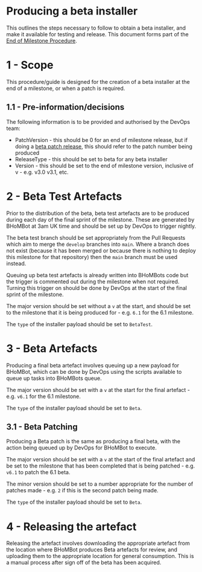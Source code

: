 # Producing a beta installer

This outlines the steps necessary to follow to obtain a beta installer, and make it available for testing and release. This document forms part of the [End of Milestone Procedure](End-of-Milestone-procedure).

# 1 - Scope

This procedure/guide is designed for the creation of a beta installer at the end of a milestone, or when a patch is required. 

## 1.1 - Pre-information/decisions

The following information is to be provided and authorised by the DevOps team:

 - PatchVersion - this should be 0 for an end of milestone release, but if doing a [beta patch release](Beta-Patching-Procedure), this should refer to the patch number being produced
 - ReleaseType - this should be set to beta for any beta installer
 - Version - this should be set to the end of milestone version, inclusive of v - e.g. v3.0 v3.1, etc.

# 2 - Beta Test Artefacts

Prior to the distribution of the beta, beta test artefacts are to be produced during each day of the final sprint of the milestone. These are generated by BHoMBot at 3am UK time and should be set up by DevOps to trigger nightly.

The beta test branch should be set appropriately from the Pull Requests which aim to merge the `develop` branches into `main`. Where a branch does not exist (because it has been merged or because there is nothing to deploy this milestone for that repository) then the `main` branch must be used instead.

Queuing up beta test artefacts is already written into BHoMBots code but the trigger is commented out during the milestone when not required. Turning this trigger on should be done by DevOps at the start of the final sprint of the milestone.

The major version should be set without a `v` at the start, and should be set to the milestone that it is being produced for - e.g. `6.1` for the 6.1 milestone.

The `type` of the installer payload should be set to `BetaTest`.

# 3 - Beta Artefacts

Producing a final beta artefact involves queuing up a new payload for BHoMBot, which can be done by DevOps using the scripts available to queue up tasks into BHoMBots queue.

The major version should be set with a `v` at the start for the final artefact - e.g. `v6.1` for the 6.1 milestone.

The `type` of the installer payload should be set to `Beta`.

## 3.1 - Beta Patching

Producing a Beta patch is the same as producing a final beta, with the action being queued up by DevOps for BHoMBot to execute.

The major version should be set with a `v` at the start of the final artefact and be set to the milestone that has been completed that is being patched - e.g. `v6.1` to patch the 6.1 beta.

The minor version should be set to a number appropriate for the number of patches made - e.g. `2` if this is the second patch being made.

The `type` of the installer payload should be set to `Beta`.

# 4 - Releasing the artefact

Releasing the artefact involves downloading the appropriate artefact from the location where BHoMBot produces Beta artefacts for review, and uploading them to the appropriate location for general consumption. This is a manual process after sign off of the beta has been acquired.